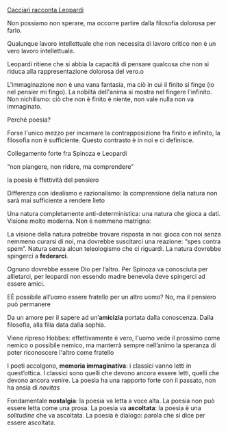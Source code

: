 ---
---
[Cacciari racconta Leopardi](https://youtu.be/AqjdSWvvO04)

Non possiamo non sperare, ma occorre partire dalla filosofia dolorosa per farlo.

Qualunque lavoro intellettuale che non necessita di lavoro critico non è un vero lavoro intellettuale.

Leopardi ritiene che si abbia la capacità di pensare qualcosa che non si riduca alla rappresentazione dolorosa del vero.o

L'immaginazione non è una vana fantasia, ma ciò in cui il finito si finge (io nel pensier mi fingo). La nobiltà dell'anima si mostra nel fingere l'infinito. Non nichilismo: ciò che non è finito è niente, non vale nulla non va immaginato.

Perché poesia?

Forse l'unico mezzo per incarnare la contrapposizione fra finito e infinito, la filosofia non è sufficiente. Questo contrasto è in noi e ci definisce.

Collegamento forte fra Spinoza e Leopardi

“non piangere, non ridere, ma comprendere”

la poesia è ffettività del pensiero

Differenza con idealismo e razionalismo: la comprensione della natura non sarà mai sufficiente a rendere lieto

Una natura completamente anti-deterministica: una natura che gioca a dati. Visione molto moderna. Non è nemmeno matrigna: 

La visione della natura potrebbe trovare risposta in noi: gioca con noi senza nemmeno curarsi di noi, ma dovrebbe suscitarci una reazione: “spes contra spem”. Natura senza alcun teleologismo che ci riguardi. La natura dovrebbe spingerci a **federarci**.

Ognuno dovrebbe essere Dio per l’altro. Per Spinoza va conosciuta per allietarci, per leopardi non essendo madre benevola deve spingerci ad essere amici.

EÈ possibile all’uomo essere fratello per un altro uomo? No, ma il pensiero può permanere

Da un amore per il sapere ad un’**amicizia** portata dalla conoscenza. Dalla filosofia, alla filia data dalla sophia.

Viene ripreso Hobbes: effettivamente è vero, l'uomo vede il prossimo come nemico o possibile nemico, ma manterrà sempre nell’animo la speranza di poter riconoscere l'altro come fratello

I poeti accolgono, **memoria immaginativa**: i classici vanno letti in quest’ottica. I classici sono quelli che devono ancora essere letti, quelli che devono ancora venire. La poesia ha una rapporto forte con il passato, non ha ansia di *novitas*

Fondamentale **nostalgia**: la poesia va letta a voce alta. La poesia non può essere letta come una prosa. La poesia va **ascoltata**: la poesia è una *solitudine* che va ascoltata. La poesia è dialogo: parola che si dice per essere ascoltata.